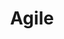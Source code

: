 ---
title: "Agile"

feat:
  types: ["General"]
  benefit: |
    You get a +2 bonus on all {% skill_link balance %} checks and {% skill_link escape-artist %} checks.
---